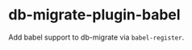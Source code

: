 db-migrate-plugin-babel
=======================

Add babel support to db-migrate via `babel-register`.
